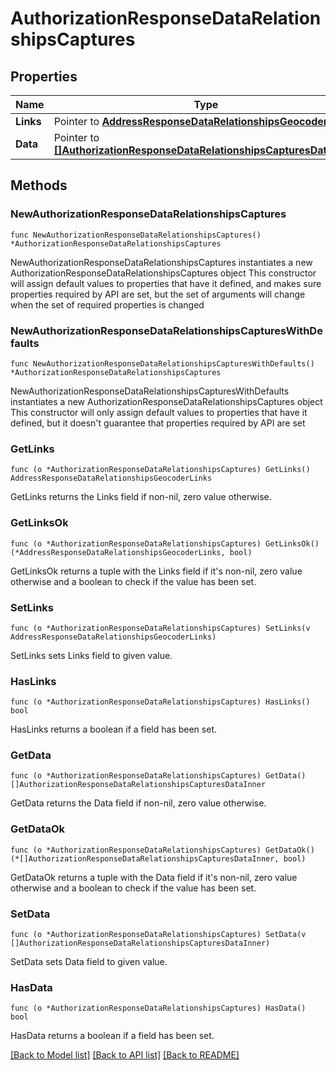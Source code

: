# AuthorizationResponseDataRelationshipsCaptures

## Properties

Name | Type | Description | Notes
------------ | ------------- | ------------- | -------------
**Links** | Pointer to [**AddressResponseDataRelationshipsGeocoderLinks**](AddressResponseDataRelationshipsGeocoderLinks.md) |  | [optional] 
**Data** | Pointer to [**[]AuthorizationResponseDataRelationshipsCapturesDataInner**](AuthorizationResponseDataRelationshipsCapturesDataInner.md) |  | [optional] 

## Methods

### NewAuthorizationResponseDataRelationshipsCaptures

`func NewAuthorizationResponseDataRelationshipsCaptures() *AuthorizationResponseDataRelationshipsCaptures`

NewAuthorizationResponseDataRelationshipsCaptures instantiates a new AuthorizationResponseDataRelationshipsCaptures object
This constructor will assign default values to properties that have it defined,
and makes sure properties required by API are set, but the set of arguments
will change when the set of required properties is changed

### NewAuthorizationResponseDataRelationshipsCapturesWithDefaults

`func NewAuthorizationResponseDataRelationshipsCapturesWithDefaults() *AuthorizationResponseDataRelationshipsCaptures`

NewAuthorizationResponseDataRelationshipsCapturesWithDefaults instantiates a new AuthorizationResponseDataRelationshipsCaptures object
This constructor will only assign default values to properties that have it defined,
but it doesn't guarantee that properties required by API are set

### GetLinks

`func (o *AuthorizationResponseDataRelationshipsCaptures) GetLinks() AddressResponseDataRelationshipsGeocoderLinks`

GetLinks returns the Links field if non-nil, zero value otherwise.

### GetLinksOk

`func (o *AuthorizationResponseDataRelationshipsCaptures) GetLinksOk() (*AddressResponseDataRelationshipsGeocoderLinks, bool)`

GetLinksOk returns a tuple with the Links field if it's non-nil, zero value otherwise
and a boolean to check if the value has been set.

### SetLinks

`func (o *AuthorizationResponseDataRelationshipsCaptures) SetLinks(v AddressResponseDataRelationshipsGeocoderLinks)`

SetLinks sets Links field to given value.

### HasLinks

`func (o *AuthorizationResponseDataRelationshipsCaptures) HasLinks() bool`

HasLinks returns a boolean if a field has been set.

### GetData

`func (o *AuthorizationResponseDataRelationshipsCaptures) GetData() []AuthorizationResponseDataRelationshipsCapturesDataInner`

GetData returns the Data field if non-nil, zero value otherwise.

### GetDataOk

`func (o *AuthorizationResponseDataRelationshipsCaptures) GetDataOk() (*[]AuthorizationResponseDataRelationshipsCapturesDataInner, bool)`

GetDataOk returns a tuple with the Data field if it's non-nil, zero value otherwise
and a boolean to check if the value has been set.

### SetData

`func (o *AuthorizationResponseDataRelationshipsCaptures) SetData(v []AuthorizationResponseDataRelationshipsCapturesDataInner)`

SetData sets Data field to given value.

### HasData

`func (o *AuthorizationResponseDataRelationshipsCaptures) HasData() bool`

HasData returns a boolean if a field has been set.


[[Back to Model list]](../README.md#documentation-for-models) [[Back to API list]](../README.md#documentation-for-api-endpoints) [[Back to README]](../README.md)


